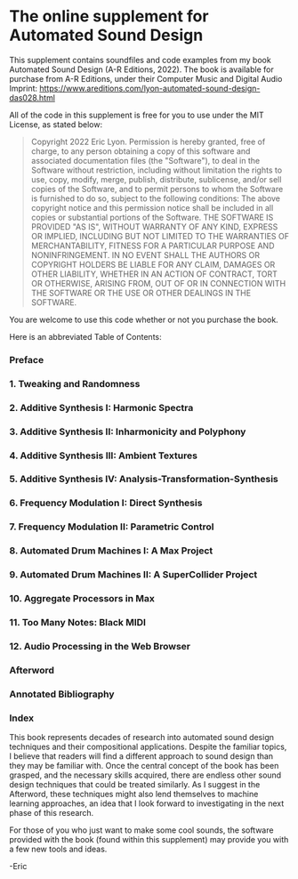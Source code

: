 # The online supplement for Automated Sound Design
This supplement contains soundfiles and code examples from my book Automated Sound Design (A-R Editions, 2022). The book is available for purchase from A-R
Editions, under their Computer Music and Digital Audio Imprint: 
https://www.areditions.com/lyon-automated-sound-design-das028.html

All of the code in this supplement is free for you to use under the MIT License, as stated below:

>Copyright 2022 Eric Lyon.
>Permission is hereby granted, free of charge, to any person obtaining a copy of this software and associated documentation files (the "Software"), to deal in the Software without restriction, including without limitation the rights to use, copy, modify, merge, publish, distribute, sublicense, and/or sell copies of the Software, and to permit persons to whom the Software is furnished to do so, subject to the following conditions:
>The above copyright notice and this permission notice shall be included in all copies or substantial portions of the Software.
>THE SOFTWARE IS PROVIDED "AS IS", WITHOUT WARRANTY OF ANY KIND, EXPRESS OR IMPLIED, INCLUDING BUT NOT LIMITED TO THE WARRANTIES OF MERCHANTABILITY, FITNESS FOR A PARTICULAR PURPOSE AND NONINFRINGEMENT. IN NO EVENT SHALL THE AUTHORS OR COPYRIGHT HOLDERS BE LIABLE FOR ANY CLAIM, DAMAGES OR OTHER LIABILITY, WHETHER IN AN ACTION OF CONTRACT, TORT OR OTHERWISE, ARISING FROM, OUT OF OR IN CONNECTION WITH THE SOFTWARE OR THE USE OR OTHER DEALINGS IN THE SOFTWARE.

You are welcome to use this code whether or not you purchase the book. 

Here is an abbreviated Table of Contents:

### Preface
### 1. Tweaking and Randomness
### 2. Additive Synthesis I: Harmonic Spectra
### 3. Additive Synthesis II: Inharmonicity and Polyphony
### 4. Additive Synthesis III: Ambient Textures
### 5. Additive Synthesis IV: Analysis-Transformation-Synthesis
### 6. Frequency Modulation I: Direct Synthesis
### 7. Frequency Modulation II: Parametric Control
### 8. Automated Drum Machines I: A Max Project
### 9. Automated Drum Machines II: A SuperCollider Project
### 10. Aggregate Processors in Max
### 11. Too Many Notes: Black MIDI
### 12. Audio Processing in the Web Browser
### Afterword
### Annotated Bibliography
### Index

This book represents decades of research into automated sound design techniques and their compositional applications. Despite the familiar topics, I believe that readers will find a different approach to sound design than they may be familiar with. Once the central concept of the book has been grasped, and the necessary skills acquired, there are endless other sound design techniques that could be treated similarly. As I suggest in the Afterword, these techniques might also lend themselves to machine learning approaches, an idea that I look forward to investigating in the next phase of this research.

For those of you who just want to make some cool sounds, the software provided with the book (found within this supplement) may provide you with a few new tools and ideas.

-Eric
